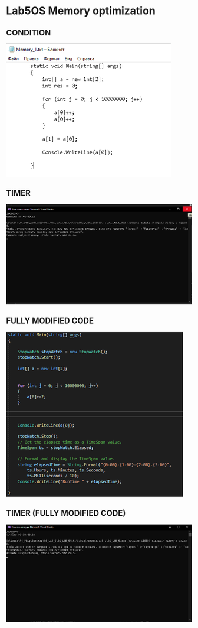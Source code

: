# Lab5OS Memory optimization
## CONDITION

![Image alt](https://github.com/Glassgow666/lab_os_5/blob/main/res/image_2020-12-15_11-51-53.png)

## TIMER

![Image alt](https://github.com/Glassgow666/lab_os_5/blob/main/res/image_2020-12-15_11-46-50.png)

## FULLY MODIFIED CODE

![Image alt](https://github.com/Glassgow666/lab_os_5/blob/main/res/image_2020-12-15_11-52-24.png)

## TIMER (FULLY MODIFIED CODE)

![Image alt](https://github.com/Glassgow666/lab_os_5/blob/main/res/image_2020-12-15_11-47-32.png)
